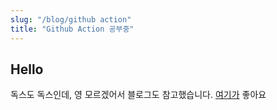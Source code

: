```yaml
---
slug: "/blog/github action"
title: "Github Action 공부중"
---
```


## Hello

독스도 독스인데, 영 모르겠어서 블로그도 참고했습니다.
[여기가](https://velog.io/@kimdoyeong/Github-Actions%EB%A1%9C-Github-Pages-%EC%9E%90%EB%8F%99-%EB%B0%B0%ED%8F%AC) 좋아요
